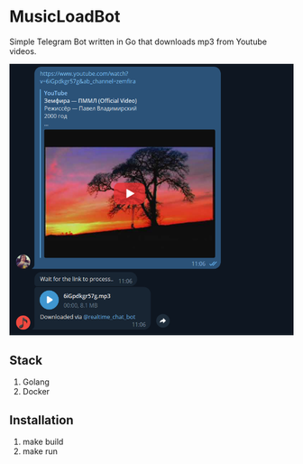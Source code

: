 # MusicLoadBot

Simple Telegram Bot written in Go that downloads mp3 from Youtube videos.

![There was image](https://github.com/MarselBissengaliyev/musicload-bot/blob/main/musicload-bot.png?raw=true)

## Stack
1. Golang
2. Docker

## Installation
1. make build
2. make run